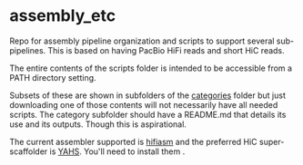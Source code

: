 # assembly_etc

Repo for assembly pipeline organization and scripts to support several sub-pipelines.
This is based on having PacBio HiFi reads and short HiC reads.

The entire contents of the scripts folder is intended to be accessible from a PATH directory setting.

Subsets of these are shown in subfolders of the [categories](categories) folder but just downloading one of those contents
will not necessarily have all needed scripts.
The category subfolder should have a README.md that details its use and its outputs. Though this is aspirational.

The current assembler supported is [hifiasm](https://github.com/chhylp123/hifiasm)
and the preferred HiC super-scaffolder is [YAHS](https://github.com/c-zhou/yahs).
You'll need to install them .
